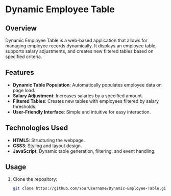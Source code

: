 # Dynamic Employee Table

## Overview
Dynamic Employee Table is a web-based application that allows for managing employee records dynamically. It displays an employee table, supports salary adjustments, and creates new filtered tables based on specified criteria.

## Features
- **Dynamic Table Population**: Automatically populates employee data on page load.
- **Salary Adjustment**: Increases salaries by a specified amount.
- **Filtered Tables**: Creates new tables with employees filtered by salary thresholds.
- **User-Friendly Interface**: Simple and intuitive for easy interaction.

## Technologies Used
- **HTML5**: Structuring the webpage.
- **CSS3**: Styling and layout design.
- **JavaScript**: Dynamic table generation, filtering, and event handling.

## Usage
1. Clone the repository:
   ```bash
   git clone https://github.com/YourUsername/Dynamic-Employee-Table.git

